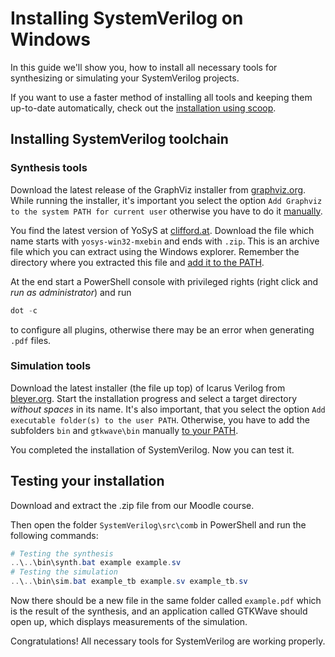 # Installing SystemVerilog on Windows

In this guide we'll show you, how to install all necessary tools for synthesizing or simulating your SystemVerilog projects.

If you want to use a faster method of installing all tools and keeping them up-to-date automatically, 
check out the [installation using scoop](windows-scoop.md).

## Installing SystemVerilog toolchain

### Synthesis tools
Download the latest release of the GraphViz installer from 
[graphviz.org](https://www2.graphviz.org/Packages/stable/windows/10/cmake/Release/x64/).
While running the installer, it's important you select the option `Add Graphviz to the system PATH for current user` 
otherwise you have to do it [manually](https://www.java.com/en/download/help/path.html).

You find the latest version of YoSyS at [clifford.at](http://www.clifford.at/yosys/download.html).
Download the file which name starts with `yosys-win32-mxebin` and ends with `.zip`.
This is an archive file which you can extract using the Windows explorer.
Remember the directory where you extracted this file and [add it to the PATH](https://www.java.com/en/download/help/path.html).

At the end start a PowerShell console with privileged rights (right click and *run as administrator*) and run
```ps1
dot -c
```
to configure all plugins, otherwise there may be an error when generating `.pdf` files.

### Simulation tools
Download the latest installer (the file up top) of Icarus Verilog from [bleyer.org](http://bleyer.org/icarus/).
Start the installation progress and select a target directory *without spaces* in its name.
It's also important, that you select the option `Add executable folder(s) to the user PATH`. 
Otherwise, you have to add the subfolders `bin` and `gtkwave\bin` manually 
[to your PATH](https://www.java.com/en/download/help/path.html).

You completed the installation of SystemVerilog. Now you can test it.

## Testing your installation

Download and extract the .zip file from our Moodle course.

Then open the folder `SystemVerilog\src\comb` in PowerShell and run the following commands:
```ps1
# Testing the synthesis
..\..\bin\synth.bat example example.sv
# Testing the simulation
..\..\bin\sim.bat example_tb example.sv example_tb.sv
```

Now there should be a new file in the same folder called `example.pdf` which is the result of the synthesis, 
and an application called GTKWave should open up, which displays measurements of the simulation.

Congratulations! All necessary tools for SystemVerilog are working properly.

